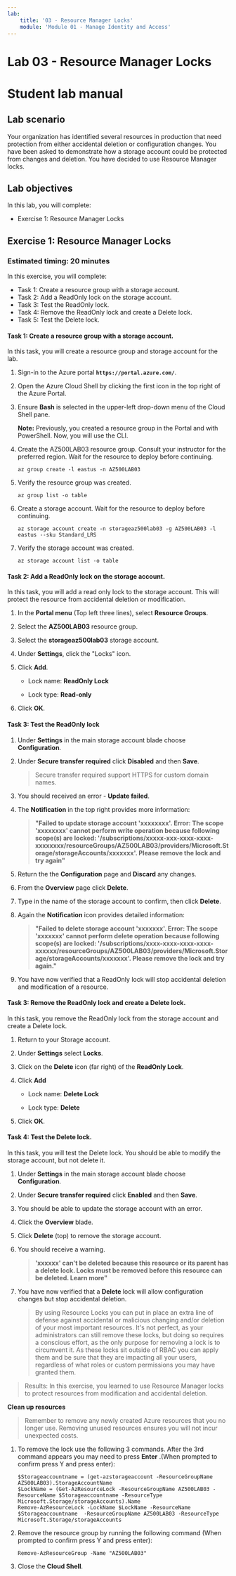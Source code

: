```yaml
---
lab:
    title: '03 - Resource Manager Locks'
    module: 'Module 01 - Manage Identity and Access'
---
```


# Lab 03 - Resource Manager Locks

# Student lab manual

## Lab scenario 

Your organization has identified several resources in production that need protection from either accidental deletion or configuration changes. You have been asked to demonstrate how a storage account could be protected from changes and deletion. You have decided to use Resource Manager locks. 
 
## Lab objectives

In this lab, you will complete:

- Exercise 1: Resource Manager Locks


## Exercise 1: Resource Manager Locks

### Estimated timing: 20 minutes

In this exercise, you will complete:

- Task 1: Create a resource group with a storage account.
- Task 2: Add a ReadOnly lock on the storage account. 
- Task 3: Test the ReadOnly lock. 
- Task 4: Remove the ReadOnly lock and create a Delete lock.
- Task 5: Test the Delete lock.

#### Task 1: Create a resource group with a storage account.

In this task, you will create a resource group and storage account for the lab. 

1. Sign-in to the Azure portal **`https://portal.azure.com/`**.

1. Open the Azure Cloud Shell by clicking the first icon in the top right of the Azure Portal. 

1. Ensure **Bash** is selected in the upper-left drop-down menu of the Cloud Shell pane.

	**Note:** Previously, you created a resource group in the Portal and with PowerShell. Now, you will use the CLI. 

1. Create the AZ500LAB03 resource group. Consult your instructor for the preferred region. Wait for the resource to deploy before continuing. 

     ```
	az group create -l eastus -n AZ500LAB03
     ```

1. Verify the resource group was created. 
	```
	az group list -o table
	```

1. Create a storage account. Wait for the resource to deploy before continuing. 

	```
	az storage account create -n storageaz500lab03 -g AZ500LAB03 -l eastus --sku Standard_LRS
	```

1. Verify the storage account was created.
	```
	az storage account list -o table
	```

#### Task 2: Add a ReadOnly lock on the storage account. 

In this task, you will add a read only lock to the storage account. This will protect the resource from accidental deletion or modification. 

1. In the **Portal menu** (Top left three lines), select **Resource Groups**.

1. Select the **AZ500LAB03** resource group.

1. Select the **storageaz500lab03** storage account. 

1. Under **Settings**, click the "Locks" icon.

1. Click **Add**.

	- Lock name: **ReadOnly Lock** 

	- Lock type: **Read-only**

1. Click **OK**. 

#### Task 3: Test the ReadOnly lock 

1. Under **Settings** in the main storage account blade choose **Configuration**.

1. Under **Secure transfer required** click **Disabled** and then **Save**.

	> Secure transfer required support HTTPS for custom domain names.

1. You should received an error - **Update failed**.

1. The **Notification** in the top right provides more information: 

	> **"Failed to update storage account 'xxxxxxxx'. Error: The scope 'xxxxxxxx' cannot perform write operation because following scope(s) are locked: '/subscriptions/xxxxx-xxx-xxxx-xxxx-xxxxxxxx/resourceGroups/AZ500LAB03/providers/Microsoft.Storage/storageAccounts/xxxxxxx'. Please remove the lock and try again"**

1. Return the the **Configuration** page and **Discard** any changes. 

1. From the **Overview** page click **Delete**.

1. Type in the name of the storage account to confirm, then click **Delete**.

1. Again the **Notification** icon provides detailed information:

	> **"Failed to delete storage account 'xxxxxxx'. Error: The scope 'xxxxxxx' cannot perform delete operation because following scope(s) are locked: '/subscriptions/xxxx-xxxx-xxxx-xxxx-xxxxxx/resourceGroups/AZ500LAB03/providers/Microsoft.Storage/storageAccounts/xxxxxxx'. Please remove the lock and try again."**

1. You have now verified that a ReadOnly lock will stop accidental deletion and modification of a resource.

#### Task 3: Remove the ReadOnly lock and create a Delete lock.

In this task, you remove the ReadOnly lock from the storage account and create a Delete lock. 

1. Return to your Storage account.

1. Under **Settings** select **Locks**.  

1. Click on the **Delete** icon (far right) of the **ReadOnly Lock**.

1. Click **Add**

	- Lock name: **Delete Lock** 
	
	- Lock type: **Delete**
 
1. Click **OK**.

#### Task 4: Test the Delete lock.

In this task, you will test the Delete lock. You should be able to modify the storage account, but not delete it. 

1. Under **Settings** in the main storage account blade choose **Configuration**.

1. Under **Secure transfer required** click **Enabled** and then **Save**.

1. You should be able to update the storage account with an error.

1. Click the **Overview** blade.

1. Click **Delete** (top) to remove the storage account.  

1. You should receive a warning.  

	> **'xxxxxx' can't be deleted because this resource or its parent has a delete lock. Locks must be removed before this resource can be deleted. Learn more"**

1. You have now verified that a **Delete** lock will allow configuration changes but stop accidental deletion.

	> By using Resource Locks you can put in place an extra line of defense against accidental or malicious changing and/or deletion of your most important resources. It's not perfect, as your administrators can still remove these locks, but doing so requires a conscious effort, as the only purpose for removing a lock is to circumvent it. As these locks sit outside of RBAC you can apply them and be sure that they are impacting all your users, regardless of what roles or custom permissions you may have granted them.

> Results: In this exercise, you learned to use Resource Manager locks to protect resources from modification and accidental deletion.

**Clean up resources**

> Remember to remove any newly created Azure resources that you no longer use. Removing unused resources ensures you will not incur unexpected costs.

1. To remove the lock use the following 3 commands. After the 3rd command appears you may need to press **Enter** .(When prompted to confirm press Y and press enter):

     ```
    $Storageaccountname = (get-azstorageaccount -ResourceGroupName AZ500LAB03).StorageAccountName
    $LockName = (Get-AzResourceLock -ResourceGroupName AZ500LAB03 -ResourceName $Storageaccountname -ResourceType Microsoft.Storage/storageAccounts).Name
    Remove-AzResourceLock -LockName $LockName -ResourceName $Storageaccountname  -ResourceGroupName AZ500LAB03 -ResourceType Microsoft.Storage/storageAccounts
     ```
1.  Remove the resource group by running the following command (When prompted to confirm press Y and press enter):
    ```
    Remove-AzResourceGroup -Name "AZ500LAB03"
    ```
1.  Close the **Cloud Shell**. 



